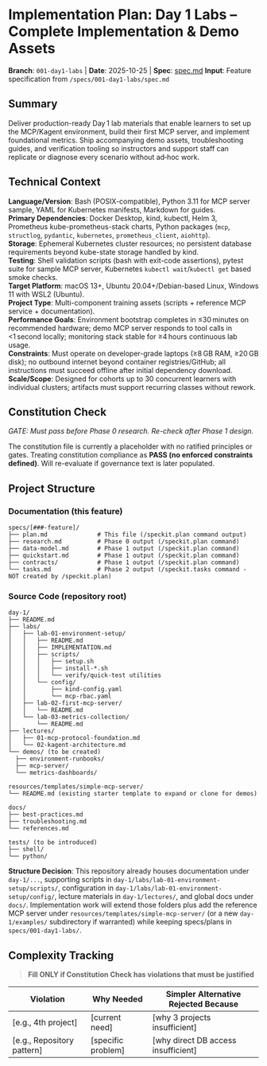 # Implementation Plan: Day 1 Labs – Complete Implementation & Demo Assets

**Branch**: `001-day1-labs` | **Date**: 2025-10-25 | **Spec**: [spec.md](../spec.md)
**Input**: Feature specification from `/specs/001-day1-labs/spec.md`

## Summary

Deliver production-ready Day 1 lab materials that enable learners to set up the MCP/Kagent environment, build their first MCP server, and implement foundational metrics. Ship accompanying demo assets, troubleshooting guides, and verification tooling so instructors and support staff can replicate or diagnose every scenario without ad‑hoc work.

## Technical Context

**Language/Version**: Bash (POSIX-compatible), Python 3.11 for MCP server sample, YAML for Kubernetes manifests, Markdown for guides.  
**Primary Dependencies**: Docker Desktop, kind, kubectl, Helm 3, Prometheus kube-prometheus-stack charts, Python packages (`mcp`, `structlog`, `pydantic`, `kubernetes`, `prometheus_client`, `aiohttp`).  
**Storage**: Ephemeral Kubernetes cluster resources; no persistent database requirements beyond kube-state storage handled by kind.  
**Testing**: Shell validation scripts (bash with exit-code assertions), pytest suite for sample MCP server, Kubernetes `kubectl wait`/`kubectl get` based smoke checks.  
**Target Platform**: macOS 13+, Ubuntu 20.04+/Debian-based Linux, Windows 11 with WSL2 (Ubuntu).  
**Project Type**: Multi-component training assets (scripts + reference MCP service + documentation).  
**Performance Goals**: Environment bootstrap completes in ≤30 minutes on recommended hardware; demo MCP server responds to tool calls in <1 second locally; monitoring stack stable for ≥4 hours continuous lab usage.  
**Constraints**: Must operate on developer-grade laptops (≥8 GB RAM, ≥20 GB disk); no outbound internet beyond container registries/GitHub; all instructions must succeed offline after initial dependency download.  
**Scale/Scope**: Designed for cohorts up to 30 concurrent learners with individual clusters; artifacts must support recurring classes without rework.

## Constitution Check

*GATE: Must pass before Phase 0 research. Re-check after Phase 1 design.*

The constitution file is currently a placeholder with no ratified principles or gates. Treating constitution compliance as **PASS (no enforced constraints defined)**. Will re-evaluate if governance text is later populated.

## Project Structure

### Documentation (this feature)

```text
specs/[###-feature]/
├── plan.md              # This file (/speckit.plan command output)
├── research.md          # Phase 0 output (/speckit.plan command)
├── data-model.md        # Phase 1 output (/speckit.plan command)
├── quickstart.md        # Phase 1 output (/speckit.plan command)
├── contracts/           # Phase 1 output (/speckit.plan command)
└── tasks.md             # Phase 2 output (/speckit.tasks command - NOT created by /speckit.plan)
```

### Source Code (repository root)
<!--
  ACTION REQUIRED: Replace the placeholder tree below with the concrete layout
  for this feature. Delete unused options and expand the chosen structure with
  real paths (e.g., apps/admin, packages/something). The delivered plan must
  not include Option labels.
-->

```text
day-1/
├── README.md
├── labs/
│   ├── lab-01-environment-setup/
│   │   ├── README.md
│   │   ├── IMPLEMENTATION.md
│   │   ├── scripts/
│   │   │   ├── setup.sh
│   │   │   ├── install-*.sh
│   │   │   └── verify/quick-test utilities
│   │   └── config/
│   │       ├── kind-config.yaml
│   │       └── mcp-rbac.yaml
│   ├── lab-02-first-mcp-server/
│   │   └── README.md
│   └── lab-03-metrics-collection/
│       └── README.md
├── lectures/
│   ├── 01-mcp-protocol-foundation.md
│   └── 02-kagent-architecture.md
└── demos/ (to be created)
  ├── environment-runbooks/
  ├── mcp-server/
  └── metrics-dashboards/

resources/templates/simple-mcp-server/
└── README.md (existing starter template to expand or clone for demos)

docs/
├── best-practices.md
├── troubleshooting.md
└── references.md

tests/ (to be introduced)
├── shell/
└── python/
```

**Structure Decision**: This repository already houses documentation under `day-1/...`, supporting scripts in `day-1/labs/lab-01-environment-setup/scripts/`, configuration in `day-1/labs/lab-01-environment-setup/config/`, lecture materials in `day-1/lectures/`, and global docs under `docs/`. Implementation work will extend those folders plus add the reference MCP server under `resources/templates/simple-mcp-server/` (or a new `day-1/examples/` subdirectory if warranted) while keeping specs/plans in `specs/001-day1-labs/`.

## Complexity Tracking

> **Fill ONLY if Constitution Check has violations that must be justified**

| Violation | Why Needed | Simpler Alternative Rejected Because |
|-----------|------------|-------------------------------------|
| [e.g., 4th project] | [current need] | [why 3 projects insufficient] |
| [e.g., Repository pattern] | [specific problem] | [why direct DB access insufficient] |
